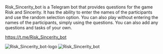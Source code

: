 Risk_Sincerity_bot is a Telegram bot that provides questions for the game Risk and Sincerity. It has the ability to enter the names of the participants and use the random selection option. You can also play without entering the names of the participants, simply using the questions.
You can also add any questions and tasks of your own.

https://t.me/Risk_Sincerity_bot

![Risk_Sincerity_bot-logo](https://github.com/user-attachments/assets/a3c930ea-7798-472b-a132-4a49312c3810) ![Risk_Sincerity_bot](https://github.com/user-attachments/assets/6ef6809b-3cab-4a34-b91d-c8edd55b820f)

